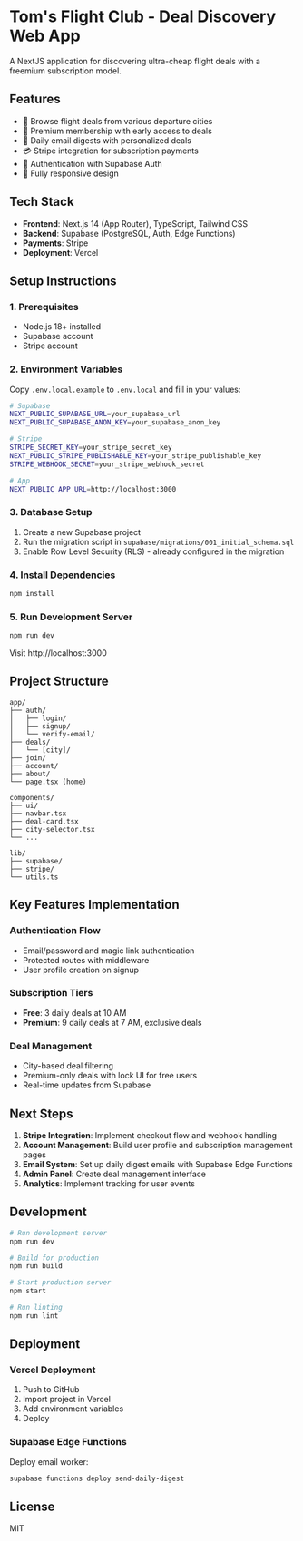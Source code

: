 # Tom's Flight Club - Deal Discovery Web App

A NextJS application for discovering ultra-cheap flight deals with a freemium subscription model.

## Features

- 🛫 Browse flight deals from various departure cities
- 💎 Premium membership with early access to deals
- 📧 Daily email digests with personalized deals
- 💳 Stripe integration for subscription payments
- 🔐 Authentication with Supabase Auth
- 📱 Fully responsive design

## Tech Stack

- **Frontend**: Next.js 14 (App Router), TypeScript, Tailwind CSS
- **Backend**: Supabase (PostgreSQL, Auth, Edge Functions)
- **Payments**: Stripe
- **Deployment**: Vercel

## Setup Instructions

### 1. Prerequisites

- Node.js 18+ installed
- Supabase account
- Stripe account

### 2. Environment Variables

Copy `.env.local.example` to `.env.local` and fill in your values:

```bash
# Supabase
NEXT_PUBLIC_SUPABASE_URL=your_supabase_url
NEXT_PUBLIC_SUPABASE_ANON_KEY=your_supabase_anon_key

# Stripe
STRIPE_SECRET_KEY=your_stripe_secret_key
NEXT_PUBLIC_STRIPE_PUBLISHABLE_KEY=your_stripe_publishable_key
STRIPE_WEBHOOK_SECRET=your_stripe_webhook_secret

# App
NEXT_PUBLIC_APP_URL=http://localhost:3000
```

### 3. Database Setup

1. Create a new Supabase project
2. Run the migration script in `supabase/migrations/001_initial_schema.sql`
3. Enable Row Level Security (RLS) - already configured in the migration

### 4. Install Dependencies

```bash
npm install
```

### 5. Run Development Server

```bash
npm run dev
```

Visit http://localhost:3000

## Project Structure

```
app/
├── auth/
│   ├── login/
│   ├── signup/
│   └── verify-email/
├── deals/
│   └── [city]/
├── join/
├── account/
├── about/
└── page.tsx (home)

components/
├── ui/
├── navbar.tsx
├── deal-card.tsx
├── city-selector.tsx
└── ...

lib/
├── supabase/
├── stripe/
└── utils.ts
```

## Key Features Implementation

### Authentication Flow
- Email/password and magic link authentication
- Protected routes with middleware
- User profile creation on signup

### Subscription Tiers
- **Free**: 3 daily deals at 10 AM
- **Premium**: 9 daily deals at 7 AM, exclusive deals

### Deal Management
- City-based deal filtering
- Premium-only deals with lock UI for free users
- Real-time updates from Supabase

## Next Steps

1. **Stripe Integration**: Implement checkout flow and webhook handling
2. **Account Management**: Build user profile and subscription management pages
3. **Email System**: Set up daily digest emails with Supabase Edge Functions
4. **Admin Panel**: Create deal management interface
5. **Analytics**: Implement tracking for user events

## Development

```bash
# Run development server
npm run dev

# Build for production
npm run build

# Start production server
npm start

# Run linting
npm run lint
```

## Deployment

### Vercel Deployment

1. Push to GitHub
2. Import project in Vercel
3. Add environment variables
4. Deploy

### Supabase Edge Functions

Deploy email worker:
```bash
supabase functions deploy send-daily-digest
```

## License

MIT